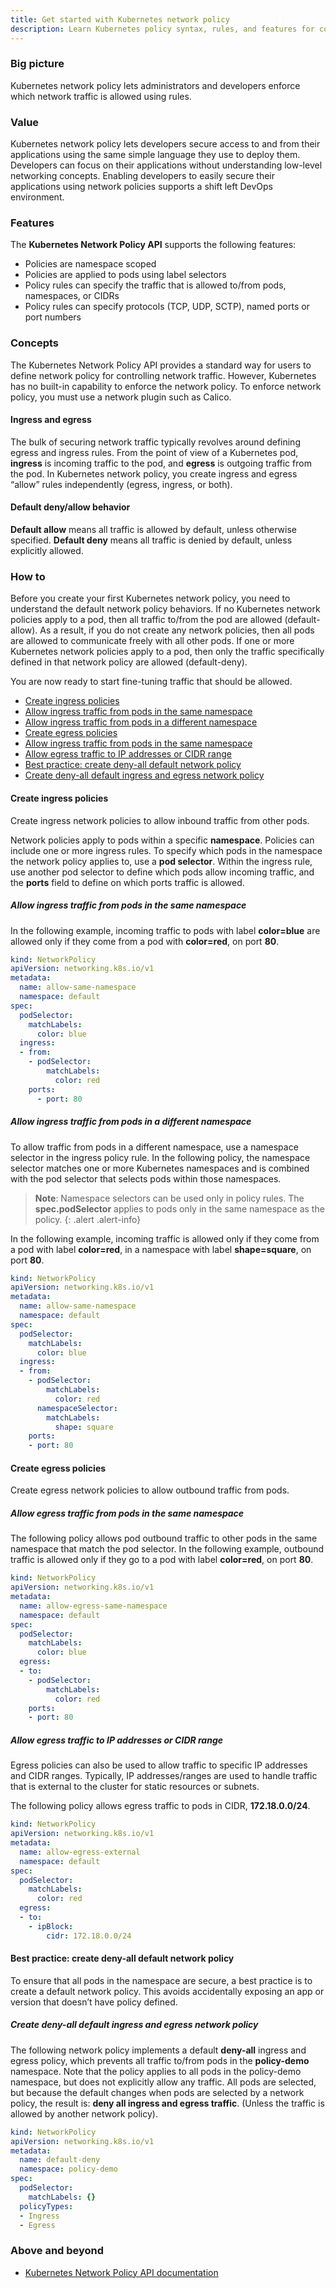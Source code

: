 ```yaml
---
title: Get started with Kubernetes network policy
description: Learn Kubernetes policy syntax, rules, and features for controlling network traffic.
---
```


### Big picture

Kubernetes network policy lets administrators and developers enforce which network traffic is allowed using rules.

### Value

Kubernetes network policy lets developers secure access to and from their applications using the same simple language they use to deploy them. Developers can focus on their applications without understanding low-level networking concepts. Enabling developers to easily secure their applications using network policies supports a shift left DevOps environment.

### Features

The **Kubernetes Network Policy API** supports the following features:

- Policies are namespace scoped
- Policies are applied to pods using label selectors
- Policy rules can specify the traffic that is allowed to/from pods, namespaces, or CIDRs
- Policy rules can specify protocols (TCP, UDP, SCTP), named ports or port numbers

### Concepts

The Kubernetes Network Policy API provides a standard way for users to define network policy for controlling network traffic. However, Kubernetes has no built-in capability to enforce the network policy. To enforce network policy, you must use a network plugin such as Calico.

#### Ingress and egress

The bulk of securing network traffic typically revolves around defining egress and ingress rules. From the point of view of a Kubernetes pod, **ingress** is incoming traffic to the pod, and **egress** is outgoing traffic from the pod. In Kubernetes network policy, you create ingress and egress “allow” rules independently (egress, ingress, or both).

#### Default deny/allow behavior

**Default allow** means all traffic is allowed by default, unless otherwise specified.
**Default deny** means all traffic is denied by default, unless explicitly allowed.

### How to

Before you create your first Kubernetes network policy, you need to understand the default network policy behaviors. If no Kubernetes network policies apply to a pod, then all traffic to/from the pod are allowed (default-allow). As a result, if you do not create any network policies, then all pods are allowed to communicate freely with all other pods. If one or more Kubernetes network policies apply to a pod, then only the traffic specifically defined in that network policy are allowed (default-deny).

You are now ready to start fine-tuning traffic that should be allowed.

- [Create ingress policies](#create-ingress-policies)
- [Allow ingress traffic from pods in the same namespace](#allow-ingress-traffic-from-pods-in-the-same-namespace)
- [Allow ingress traffic from pods in a different namespace](#allow-ingress-traffic-from-pods-in-a-different-namespace)
- [Create egress policies](#create-egress-policies)
- [Allow ingress traffic from pods in the same namespace](#allow-egress-traffic-from-pods-in-the-same-namespace)
- [Allow egress traffic to IP addresses or CIDR range](#allow-egress-traffic-to-ip-addresses-or-cidr-range)
- [Best practice: create deny-all default network policy](#best-practice-create-deny-all-default-network-policy)
- [Create deny-all default ingress and egress network policy](#create-deny-all-default-ingress-and-egress-network-policy)

#### Create ingress policies

Create ingress network policies to allow inbound traffic from other pods.

Network policies apply to pods within a specific **namespace**. Policies can include one or more ingress rules. To specify which pods in the namespace the network policy applies to, use a **pod selector**. Within the ingress rule, use another pod selector to define which pods allow incoming traffic, and the **ports** field to define on which ports traffic is allowed.

##### Allow ingress traffic from pods in the same namespace

In the following example, incoming traffic to pods with label **color=blue** are allowed only if they come from a pod with **color=red**, on port **80**.

```yaml
kind: NetworkPolicy
apiVersion: networking.k8s.io/v1
metadata:
  name: allow-same-namespace
  namespace: default
spec:
  podSelector:
    matchLabels:
      color: blue
  ingress:
  - from:
    - podSelector:
        matchLabels:
          color: red
    ports:
      - port: 80
```

##### Allow ingress traffic from pods in a different namespace

To allow traffic from pods in a different namespace, use a namespace selector in the ingress policy rule. In the following policy, the namespace selector matches one or more Kubernetes namespaces and is combined with the pod selector that selects pods within those namespaces.

>**Note**: Namespace selectors can be used only in policy rules. The **spec.podSelector** applies to pods only in the same namespace as the policy.
{: .alert .alert-info}

In the following example, incoming traffic is allowed only if they come from a pod with label **color=red**, in a namespace with label **shape=square**, on port **80**.

```yaml
kind: NetworkPolicy
apiVersion: networking.k8s.io/v1
metadata:
  name: allow-same-namespace
  namespace: default
spec:
  podSelector:
    matchLabels:
      color: blue
  ingress:
  - from:
    - podSelector:
        matchLabels:
          color: red
      namespaceSelector:
        matchLabels:
          shape: square
    ports:
    - port: 80
```

#### Create egress policies

Create egress network policies to allow outbound traffic from pods.

##### Allow egress traffic from pods in the same namespace

The following policy allows pod outbound traffic to other pods in the same namespace that match the pod selector. In the following example, outbound traffic is allowed only if they go to a pod with label **color=red**, on port **80**.

```yaml
kind: NetworkPolicy
apiVersion: networking.k8s.io/v1
metadata:
  name: allow-egress-same-namespace
  namespace: default
spec:
  podSelector:
    matchLabels:
      color: blue
  egress:
  - to:
    - podSelector:
        matchLabels:
          color: red
    ports:
    - port: 80
```

##### Allow egress traffic to IP addresses or CIDR range

Egress policies can also be used to allow traffic to specific IP addresses and CIDR ranges. Typically, IP addresses/ranges are used to handle traffic that is external to the cluster for static resources or subnets.

The following policy allows egress traffic to pods in CIDR, **172.18.0.0/24**.

```yaml
kind: NetworkPolicy
apiVersion: networking.k8s.io/v1
metadata:
  name: allow-egress-external
  namespace: default
spec:
  podSelector:
    matchLabels:
      color: red
  egress:
  - to:
    - ipBlock:
        cidr: 172.18.0.0/24
```

#### Best practice: create deny-all default network policy

To ensure that all pods in the namespace are secure, a best practice is to create a default network policy. This avoids accidentally exposing an app or version that doesn’t have policy defined.

##### Create deny-all default ingress and egress network policy

The following network policy implements a default **deny-all** ingress and egress policy, which prevents all traffic to/from pods in the **policy-demo** namespace. Note that the policy applies to all pods in the policy-demo namespace, but does not explicitly allow any traffic. All pods are selected, but because the default changes when pods are selected by a network policy, the result is: **deny all ingress and egress traffic**. (Unless the traffic is allowed by another network policy).

```yaml
kind: NetworkPolicy
apiVersion: networking.k8s.io/v1
metadata:
  name: default-deny
  namespace: policy-demo
spec:
  podSelector:
    matchLabels: {}
  policyTypes:
  - Ingress
  - Egress
```

### Above and beyond

- [Kubernetes Network Policy API documentation](https://v1-15.docs.kubernetes.io/docs/reference/generated/kubernetes-api/v1.15/#networkpolicyspec-v1-networking-k8s-io)
